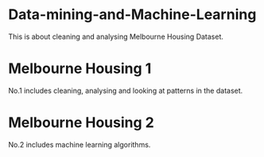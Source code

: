 # Data-mining-and-Machine-Learning
This is about cleaning and analysing Melbourne Housing Dataset.
# Melbourne Housing 1
No.1 includes cleaning, analysing and looking at patterns in the dataset.
# Melbourne Housing 2
No.2 includes machine learning algorithms.
